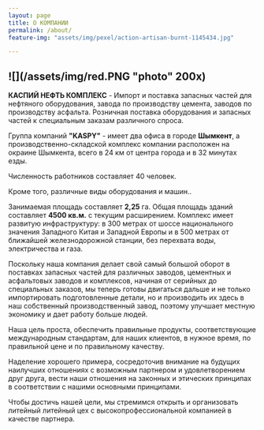 ```yaml
---
layout: page
title: О КОМПАНИИ
permalink: /about/
feature-img: "assets/img/pexel/action-artisan-burnt-1145434.jpg"

---
```

![](/assets/img/red.PNG "photo" 200x)
---

**КАСПИЙ НЕФТЬ КОМПЛЕКС** - Импорт и поставка запасных частей для нефтяного оборудования, завода по производству цемента, заводов по производству асфальта.
Розничная поставка оборудования и запасных частей к специальным заказам различного спроса. 

Группа компаний **"KASPY"** - имеет два офиса в городе **Шымкент**, а производственно-складской комплекс компании расположен на окраине Шымкента, всего в 24 км от центра города и в 32 минутах езды.

Численность работников составляет 40 человек.

Кроме того, различные виды оборудования и машин..

 
 
 Занимаемая площадь составляет **2,25** га. Общая площадь зданий составляет **4500 кв.м.** с текущим расширением. Комплекс имеет развитую инфраструктуру: в 300 метрах от шоссе национального значения Западного Китая и Западной Европы и в 500 метрах от ближайшей железнодорожной станции, без перехвата воды, электричества и газа.


Поскольку наша компания делает свой самый большой оборот в поставках запасных частей для различных заводов, цементных и асфальтовых заводов и комплексов, начиная от серийных до специальных заказов, мы теперь готовы двигаться дальше и не только импортировать подготовленные детали, но и производить их здесь в наш собственный производственный завод, поэтому улучшает местную экономику и дает работу больше людей.

Наша цель проста, обеспечить правильные продукты, соответствующие международным стандартам, для наших клиентов, в нужное время, по правильной цене и по правильному качеству.

Наделение хорошего примера, сосредоточив внимание на будущих наилучших отношениях с возможным партнером и удовлетворением друг друга, вести наши отношения на законных и этических принципах в соответствии с нашими основными принципами.

Чтобы достичь нашей цели, мы стремимся открыть и организовать литейный литейный цех с высокопрофессиональной компанией в качестве партнера.
